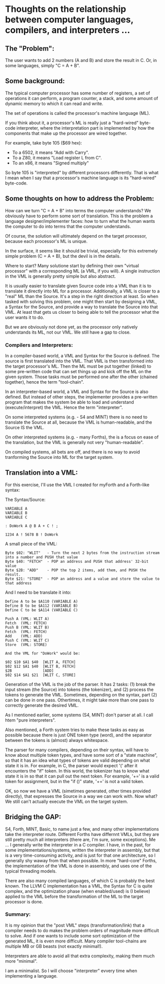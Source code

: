 # Thoughts on the relationship between computer languages, compilers, and interpreters ...

## The "Problem":
The user wants to add 2 numbers (A and B) and store the result in C. Or, in some languages, simply "C = A + B".

## Some background:
The typical computer processor has some number of registers, a set of operations it can perform, a program counter, a stack, and some amount of dynamic memory to which it can read and write.

The set of operations is called the processor's machine language (ML).

If you think about it, a processor's ML is really just a "hard-wired" byte-code interpreter, where the interpretation part is implemented by how the components that make up the processor are wired together.

For example, take byte 105 ($69 hex):
- To a 6502, it means "Add with Carry".
- To a Z80, it means "Load register L from C".
- To an x86, it means "Signed multiply"

So byte 105 is "interpreted" by different processors differently. That is what I mean when I say that a processor's machine language is its "hard-wired" byte-code.

## Some thoughts on how to address the Problem:
How can we turn "C = A + B" into terms the computer understands? We obviously have to perform some sort of translation. This is the problem a language designer/implementer faces: how to turn what the human wants the computer to do into terms that the computer understands. 

Of course, the solution will ultimately depend on the target processor, because each processor's ML is unique.

In the surface, it seems like it should be trivial, especially for this extremely simple problem (C = A + B), but the devil is in the details.

Where to start? Many solutione start by defining their own "virtual processor" with a corresponding ML (a VML, if you will). A single instruction in the VML is generally pretty simple but also abstract.

It is usually easier to translate given Source code into a VML than it is to translate it directly into ML for a processor. Additionally, a VML is closer to a "real" ML than the Source. It's a step in the right direction at least. So when tasked with solving this problem, one might then start by designing a VML, a Syntax for the Source, and provide a way to translate the Source into that VML. At least that gets us closer to being able to tell the processor what the user wants it to do.

But we are obviously not done yet, as the processor only natively understands its ML, not our VML. We still have a gap to close.

### Compilers and Interpreters:
In a compiler-based world, a VML and Syntax for the Source is defined. The source is first translated into the VML. That VML is then transformed into the target processor's ML. Then the ML must be put together (linked) to some pre-written code that can set things up and kick off the ML on the given system. Those tasks must be performed one after the other (chained together), hence the term "tool-chain".

In an interpreter-based world, a VML and Syntax for the Source is also defined. But instead of other steps, the implementer provides a pre-written program that makes the system be able to load and understand (execute/interpret) the VML. Hence the term "interpreter".

On some interpreted systems (e.g. - S4 and MINT) there is no need to translate the Source at all, because the VML is human-readable, and the Source IS the VML.

On other interpreted systems (e.g. - many Forths), the is a focus on ease of the translation, but the VML is generally not very "human-readable".

On compiled systems, all bets are off, and there is no way to avoid tranforming the Source into ML for the target system.

## Translation into a VML:

For this exercise, I'll use the VML I created for myForth and a Forth-like syntax:

The Syntax/Source:
```
VARIABLE A
VARIABLE B
VARIABLE C

: DoWork A @ B A + C ! ;

1234 A ! 5678 B ! DoWork
```

A small piece of the VML:
```
Byte $02: "WLIT"   - Turn the next 2 bytes from the instruction stream into a number and PUSH that value
Byte $40: "FETCH"  - POP an address and PUSH that address' 32-bit value
Byte $2B: "ADD"    - POP the top 2 items, add them, and PUSH the result.
Byte $21: "STORE"  - POP an address and a value and store the value to that address
```

And I need to be translate it into:
```
Define A to be $A110 (VARIABLE A)
Define B to be $A112 (VARIABLE B)
Define C to be $A114 (VARIABLE C)

Push A (VML: WLIT A)
Fetch  (VML: FETCH)
Push B (VML: WLIT B)
Fetch  (VML: FETCH)
Add    (VML: ADD)
Push C (VML: WLIT C)
Store  (VML: STORE)

And the VML for "DoWork" would be:

$02 $10 $A1 $40  [WLIT A, FETCH]   
$02 $12 $A1 $40  [WLIT B, FETCH]  
$2B              [ADD]  
$02 $14 $A1 $21  [WLIT C, STORE]
```

Generation of the VML is the job of the parser. It has 2 tasks: (1) break the input stream (the Source) into tokens (the tokenizer), and (2) process the tokens to generate the VML. Sometimes, depending on the syntax, part (2) can be done in one pass. Othertimes, it might take more than one pass to correctly generate the desired VML.

As I mentioned earlier, some systems (S4, MINT) don't parser at all. I call htem "pure interpreters".

Also mentioned, a Forth system tries to make these tasks as easy as possible because there is just ONE token type (word), and the separator between the tokens is (almost) always whitespace.

The parser for many compilers, depending on their syntax, will have to know about multiple token types, and have some sort of a "state machine", so that it has an idea what types of tokens are valid depending on what state it is in. For example, in C, the parser would expect '(' after it encounters the "if" token. In this world, the tokenizer has to know what state it is in so that it can pull out the next token. For example, '+=' is a valid token for assignment, but in the "if ()" state, '+=' is not a valid token.

OK, so now we have a VML (simetimes generated, other times provided directly), that expresses the Source in a way we can work with. Now what? We still can't actually execute the VML on the target system.

## Bridging the GAP:
S4, Forth, MINT, Basic, to name just a few, and many other implementations take the interpreter route. Different Forths have differnnt VMLs, but they are still pretty much all interpreters (there are, I'm sure, some exceptions). Me ... I generally write the interpreter in a C compiler. I have, in the past, for some implementations/systems, written the interpreter in assembly, but that is a very time-consuming activity, and is just for that one architecture, so I generally shy waway from that when possible. In more "hard-core" Forths, the implementation of the VML is done in assembly, and uses one of the typical threading models.

There are also many compiled languages, of which C is probably the best known. The LLVM C implementation has a VML, the Syntax for C is quite complex, and the optimization phase (when enabled/used) is (I believe) applied to the VML before the transformation of the ML to the target processor is done.

### Summary:

It is my opinion that the "post VML" steps (transformation/link) that a compiler needs to do makes the problem orders of magnitude more difficult to solve. And if one wants to include some sort optimization of the generated ML, it is even more difficult. Many compiler tool-chains are multiple MB or GB beasts (not exactly minimal!).

Interpreters are able to avoid all that extra complexity, making them much more "minimal".

I am a minimalist. So I will choose "interpreter" evvery time when implementing a language.
